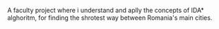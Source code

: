 A faculty project where i understand and aplly the concepts of IDA* alghoritm, for finding the shrotest way between Romania's main cities. 
